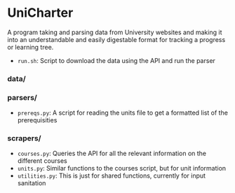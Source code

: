 # UniCharter

A program taking and parsing data from University websites and making it into an understandable and easily digestable format for tracking a progress or learning tree.

* `run.sh`: Script to download the data using the API and run the parser

### data/

### parsers/

* `prereqs.py`: A script for reading the units file to get a formatted list of the prerequisities

### scrapers/

* `courses.py`: Queries the API for all the relevant information on the different courses
* `units.py`: Similar functions to the courses script, but for unit information
* `utilities.py`: This is just for shared functions, currently for input sanitation